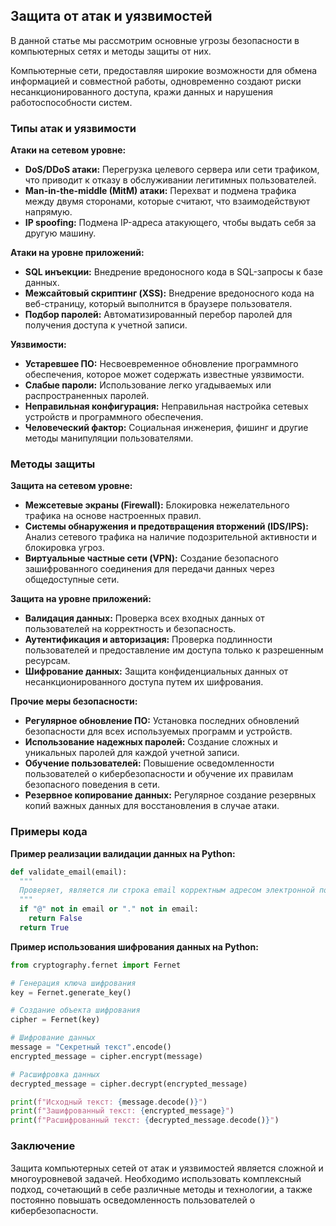 ## Защита от атак и уязвимостей

В данной статье мы рассмотрим основные угрозы безопасности в компьютерных сетях и методы защиты от них. 

Компьютерные сети, предоставляя широкие возможности для обмена информацией и совместной работы, одновременно создают риски несанкционированного доступа, кражи данных и нарушения работоспособности систем. 

### Типы атак и уязвимости

**Атаки на сетевом уровне:**

* **DoS/DDoS атаки:** Перегрузка целевого сервера или сети трафиком, что приводит к отказу в обслуживании легитимных пользователей.
* **Man-in-the-middle (MitM) атаки:**  Перехват и подмена трафика между двумя сторонами, которые считают, что взаимодействуют напрямую.
* **IP spoofing:** Подмена IP-адреса атакующего, чтобы выдать себя за другую машину.

**Атаки на уровне приложений:**

* **SQL инъекции:** Внедрение вредоносного кода в SQL-запросы к базе данных.
* **Межсайтовый скриптинг (XSS):** Внедрение вредоносного кода на веб-страницу, который выполнится в браузере пользователя.
* **Подбор паролей:**  Автоматизированный перебор паролей для получения доступа к учетной записи.

**Уязвимости:**

* **Устаревшее ПО:** Несвоевременное обновление программного обеспечения, которое может содержать известные уязвимости.
* **Слабые пароли:** Использование легко угадываемых или распространенных паролей.
* **Неправильная конфигурация:** Неправильная настройка сетевых устройств и программного обеспечения.
* **Человеческий фактор:** Социальная инженерия, фишинг и другие методы манипуляции пользователями.

### Методы защиты

**Защита на сетевом уровне:**

* **Межсетевые экраны (Firewall):** Блокировка нежелательного трафика на основе настроенных правил.
* **Системы обнаружения и предотвращения вторжений (IDS/IPS):** Анализ сетевого трафика на наличие подозрительной активности и блокировка угроз.
* **Виртуальные частные сети (VPN):** Создание безопасного зашифрованного соединения для передачи данных через общедоступные сети.

**Защита на уровне приложений:**

* **Валидация данных:** Проверка всех входных данных от пользователей на корректность и безопасность.
* **Аутентификация и авторизация:** Проверка подлинности пользователей и предоставление им доступа только к разрешенным ресурсам.
* **Шифрование данных:** Защита конфиденциальных данных от несанкционированного доступа путем их шифрования.

**Прочие меры безопасности:**

* **Регулярное обновление ПО:** Установка последних обновлений безопасности для всех используемых программ и устройств.
* **Использование надежных паролей:** Создание сложных и уникальных паролей для каждой учетной записи.
* **Обучение пользователей:** Повышение осведомленности пользователей о кибербезопасности и обучение их правилам безопасного поведения в сети.
* **Резервное копирование данных:** Регулярное создание резервных копий важных данных для восстановления в случае атаки.

### Примеры кода

**Пример реализации валидации данных на Python:**

```python
def validate_email(email):
  """
  Проверяет, является ли строка email корректным адресом электронной почты.
  """
  if "@" not in email or "." not in email:
    return False
  return True
```

**Пример использования шифрования данных на Python:**

```python
from cryptography.fernet import Fernet

# Генерация ключа шифрования
key = Fernet.generate_key()

# Создание объекта шифрования
cipher = Fernet(key)

# Шифрование данных
message = "Секретный текст".encode()
encrypted_message = cipher.encrypt(message)

# Расшифровка данных
decrypted_message = cipher.decrypt(encrypted_message)

print(f"Исходный текст: {message.decode()}")
print(f"Зашифрованный текст: {encrypted_message}")
print(f"Расшифрованный текст: {decrypted_message.decode()}")
```

### Заключение

Защита компьютерных сетей от атак и уязвимостей является сложной и многоуровневой задачей. Необходимо использовать комплексный подход, сочетающий в себе различные методы и технологии, а также постоянно повышать осведомленность пользователей о кибербезопасности. 
